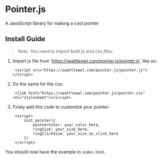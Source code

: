 # Pointer.js
A JavaScript library for making a cool pointer

## Install Guide
>_Note: You need to import both js and css files._

1. Import js file from 'https://seattleowl.com/pointer.js/pointer.js', like so:
		
		<script src="https://seattleowl.com/pointer.js/pointer.js"></script>
1. Do the same for the css:
		
		<link href="https://seattleowl.com/pointer.js/pointer.css" rel="stylesheet"></script>
1. Finaly add this code to customize your pointer:
		
		<script>
			init_pointer({
				pointerColor: your_color_here,
				ringSize: your_size_here,
				ringClickSize: your_size_on_click_here
			})
		</script>
		
You should now have the example in ```index.html```.

